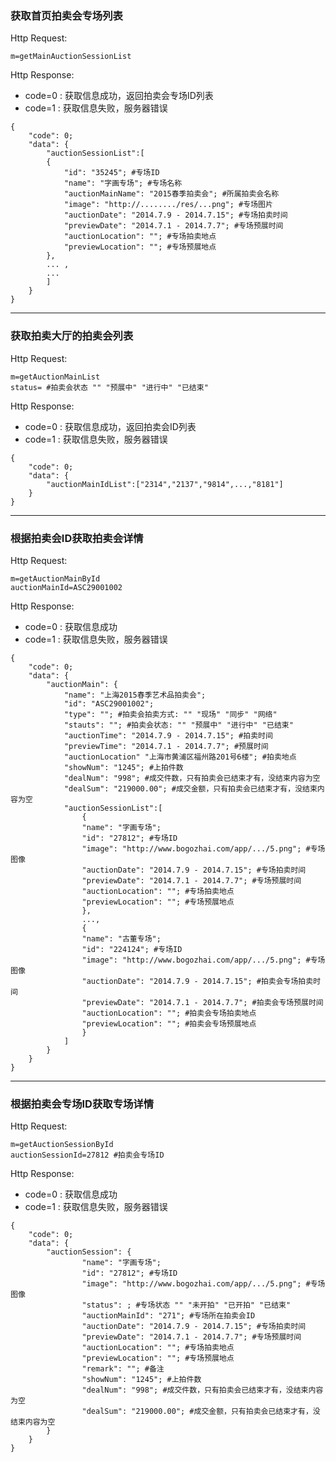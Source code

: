 ### <a name="1">获取首页拍卖会专场列表</a>
Http Request: 

```
m=getMainAuctionSessionList
```
Http Response:

- code=0 : 获取信息成功，返回拍卖会专场ID列表
- code=1 : 获取信息失败，服务器错误

``` 
{ 
    "code": 0;
    "data": {
    	"auctionSessionList":[
    	{
    	    "id": "35245"; #专场ID
    	    "name": "字画专场"; #专场名称
    	    "auctionMainName": "2015春季拍卖会"; #所属拍卖会名称
    	    "image": "http://......../res/...png"; #专场图片
    	    "auctionDate": "2014.7.9 - 2014.7.15"; #专场拍卖时间
    	    "previewDate": "2014.7.1 - 2014.7.7"; #专场预展时间
    	    "auctionLocation": ""; #专场拍卖地点
    	    "previewLocation": ""; #专场预展地点
    	},
    	... ,
    	...
    	]
    }
}
```
---
### <a name="2">获取拍卖大厅的拍卖会列表</a>
Http Request: 

```
m=getAuctionMainList
status= #拍卖会状态 "" "预展中" "进行中" "已结束"
```
Http Response:

- code=0 : 获取信息成功，返回拍卖会ID列表
- code=1 : 获取信息失败，服务器错误

``` 
{ 
    "code": 0;
    "data": {
    	"auctionMainIdList":["2314","2137","9814",...,"8181"]
    }
}
```

---
### <a name="3">根据拍卖会ID获取拍卖会详情</a>
Http Request: 

```
m=getAuctionMainById
auctionMainId=ASC29001002 
```
Http Response:

- code=0 : 获取信息成功
- code=1 : 获取信息失败，服务器错误

``` 
{ 
    "code": 0;
    "data": {
    	"auctionMain": {
    		"name": "上海2015春季艺术品拍卖会";
    		"id": "ASC29001002";
    		"type": ""; #拍卖会拍卖方式: "" "现场" "同步" "网络"
    		"stauts": ""; #拍卖会状态: "" "预展中" "进行中" "已结束"
    		"auctionTime": "2014.7.9 - 2014.7.15"; #拍卖时间
    		"previewTime": "2014.7.1 - 2014.7.7"; #预展时间
    		"auctionLocation" "上海市黄浦区福州路201号6楼"; #拍卖地点
    		"showNum": "1245"; #上拍件数
    		"dealNum": "998"; #成交件数，只有拍卖会已结束才有，没结束内容为空
    		"dealSum": "219000.00"; #成交金额，只有拍卖会已结束才有，没结束内容为空
    		"auctionSessionList":[
    			{
    			"name": "字画专场";
    			"id": "27812"; #专场ID
    			"image": "http://www.bogozhai.com/app/.../5.png"; #专场图像 
    			"auctionDate": "2014.7.9 - 2014.7.15"; #专场拍卖时间
    			"previewDate": "2014.7.1 - 2014.7.7"; #专场预展时间
    			"auctionLocation": ""; #专场拍卖地点
    			"previewLocation": ""; #专场预展地点
    			},
    			...,
    			{
    			"name": "古董专场";
    			"id": "224124"; #专场ID
    			"image": "http://www.bogozhai.com/app/.../5.png"; #专场图像 
    			"auctionDate": "2014.7.9 - 2014.7.15"; #拍卖会专场拍卖时间
    			"previewDate": "2014.7.1 - 2014.7.7"; #拍卖会专场预展时间
    			"auctionLocation": ""; #拍卖会专场拍卖地点
    			"previewLocation": ""; #拍卖会专场预展地点
    			}
    		] 
    	}
	}
} 
```
---
### <a name="4">根据拍卖会专场ID获取专场详情</a>
Http Request: 

```
m=getAuctionSessionById
auctionSessionId=27812 #拍卖会专场ID
```
Http Response:

- code=0 : 获取信息成功
- code=1 : 获取信息失败，服务器错误

``` 
{ 
    "code": 0;
    "data": {
    	"auctionSession": {
    			"name": "字画专场";
    			"id": "27812"; #专场ID
    			"image": "http://www.bogozhai.com/app/.../5.png"; #专场图像  
    			"status": ; #专场状态 "" "未开拍" "已开拍" "已结束"
    			"auctionMainId": "271"; #专场所在拍卖会ID 
    			"auctionDate": "2014.7.9 - 2014.7.15"; #专场拍卖时间
    			"previewDate": "2014.7.1 - 2014.7.7"; #专场预展时间
    			"auctionLocation": ""; #专场拍卖地点
    			"previewLocation": ""; #专场预展地点
    			"remark": ""; #备注
    			"showNum": "1245"; #上拍件数
    			"dealNum": "998"; #成交件数，只有拍卖会已结束才有，没结束内容为空
    			"dealSum": "219000.00"; #成交金额，只有拍卖会已结束才有，没结束内容为空 
    	}
	}
} 
```
